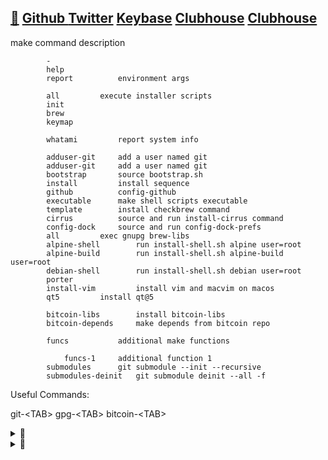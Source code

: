 ## [🐝](https://keyserver.ubuntu.com/pks/lookup?search=randy.lee.mcmillan%40gmail.com&fingerprint=on&op=vindex) [Github ](http://github.com/randymcmillan) [Twitter](https://twitter.com/RandyMcMillan) [Keybase](https://randymcmillan.keybase.pub) [Clubhouse](https://clubhouse.com/@bitcoincore.dev) [Clubhouse](https://clubhouse.com/@bitcoin.bee)
 make	  	command			description
 	
 	      	-
 	      	help
 	      	report			environment args
 	
 	      	all			execute installer scripts
 	      	init
 	      	brew
 	      	keymap
 	
 	      	whatami			report system info
 	
 	      	adduser-git		add a user named git
 	      	adduser-git		add a user named git
 	      	bootstrap		source bootstrap.sh
 	      	install		 	install sequence
 	      	github		 	config-github
 	      	executable		make shell scripts executable
 	      	template		install checkbrew command
 	      	cirrus			source and run install-cirrus command
 	      	config-dock		source and run config-dock-prefs
 	      	all			exec gnupg brew-libs
 	      	alpine-shell		run install-shell.sh alpine user=root
 	      	alpine-build		run install-shell.sh alpine-build user=root
 	      	debian-shell		run install-shell.sh debian user=root
 	      	porter
 	      	install-vim			install vim and macvim on macos
 	      	qt5			install qt@5
 	
 	      	bitcoin-libs		install bitcoin-libs
 	      	bitcoin-depends		make depends from bitcoin repo
 	
 	      	funcs			additional make functions
 	
 	      		funcs-1		additional function 1
 	      	submodules		git submodule --init --recursive
 	      	submodules-deinit	git submodule deinit --all -f

Useful Commands:

git-\<TAB>
gpg-\<TAB>
bitcoin-\<TAB>


<details>
<summary>👀</summary>
<p>

```shell
seq 0 947 | (while read -r n; do bitcoin-cli gettxout \
54e48e5f5c656b26c3bca14a8c95aa583d07ebe84dde3b7dd4a78f4e4186e713 $n \
| jq -r '.scriptPubKey.asm' | awk '{ print $2 $3 $4 }'; done) | \
tr -d '\n' | cut -c 17-368600 | xxd -r -p > bitcoin.pdf
```

</p>
</details>

<details>
<summary>👀</summary>
<p>

#### Referral Links:

[![DigitalOcean Referral Badge](https://web-platforms.sfo2.digitaloceanspaces.com/WWW/Badge%202.svg)](https://www.digitalocean.com/?refcode=ae5c7d05da91&utm_campaign=Referral_Invite&utm_medium=Referral_Program&utm_source=badge)

</p>
</details>